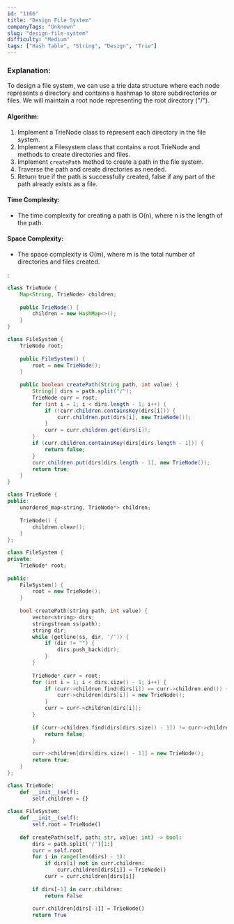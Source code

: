 ```yaml
---
id: "1166"
title: "Design File System"
companyTags: "Unknown"
slug: "design-file-system"
difficulty: "Medium"
tags: ["Hash Table", "String", "Design", "Trie"]
---
```


### Explanation:
To design a file system, we can use a trie data structure where each node represents a directory and contains a hashmap to store subdirectories or files. We will maintain a root node representing the root directory ("/").

#### Algorithm:
1. Implement a TrieNode class to represent each directory in the file system.
2. Implement a Filesystem class that contains a root TrieNode and methods to create directories and files.
3. Implement `createPath` method to create a path in the file system.
4. Traverse the path and create directories as needed.
5. Return true if the path is successfully created, false if any part of the path already exists as a file.

#### Time Complexity:
- The time complexity for creating a path is O(n), where n is the length of the path.

#### Space Complexity:
- The space complexity is O(m), where m is the total number of directories and files created.

:

```java
class TrieNode {
    Map<String, TrieNode> children;
    
    public TrieNode() {
        children = new HashMap<>();
    }
}

class FileSystem {
    TrieNode root;
    
    public FileSystem() {
        root = new TrieNode();
    }
    
    public boolean createPath(String path, int value) {
        String[] dirs = path.split("/");
        TrieNode curr = root;
        for (int i = 1; i < dirs.length - 1; i++) {
            if (!curr.children.containsKey(dirs[i])) {
                curr.children.put(dirs[i], new TrieNode());
            }
            curr = curr.children.get(dirs[i]);
        }
        if (curr.children.containsKey(dirs[dirs.length - 1])) {
            return false;
        }
        curr.children.put(dirs[dirs.length - 1], new TrieNode());
        return true;
    }
}
```

```cpp
class TrieNode {
public:
    unordered_map<string, TrieNode*> children;
    
    TrieNode() {
        children.clear();
    }
};

class FileSystem {
private:
    TrieNode* root;
    
public:
    FileSystem() {
        root = new TrieNode();
    }
    
    bool createPath(string path, int value) {
        vector<string> dirs;
        stringstream ss(path);
        string dir;
        while (getline(ss, dir, '/')) {
            if (dir != "") {
                dirs.push_back(dir);
            }
        }
        
        TrieNode* curr = root;
        for (int i = 1; i < dirs.size() - 1; i++) {
            if (curr->children.find(dirs[i]) == curr->children.end()) {
                curr->children[dirs[i]] = new TrieNode();
            }
            curr = curr->children[dirs[i]];
        }
        
        if (curr->children.find(dirs[dirs.size() - 1]) != curr->children.end()) {
            return false;
        }
        
        curr->children[dirs[dirs.size() - 1]] = new TrieNode();
        return true;
    }
};
```

```python
class TrieNode:
    def __init__(self):
        self.children = {}
        
class FileSystem:
    def __init__(self):
        self.root = TrieNode()
        
    def createPath(self, path: str, value: int) -> bool:
        dirs = path.split('/')[1:]
        curr = self.root
        for i in range(len(dirs) - 1):
            if dirs[i] not in curr.children:
                curr.children[dirs[i]] = TrieNode()
            curr = curr.children[dirs[i]]
        
        if dirs[-1] in curr.children:
            return False
        
        curr.children[dirs[-1]] = TrieNode()
        return True
```